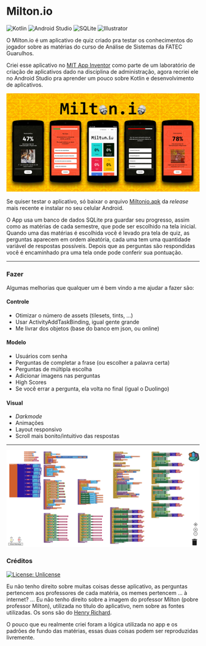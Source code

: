# Milton.io

![Kotlin](https://img.shields.io/static/v1?label=&message=Kotlin&color=0095D5&logo=Kotlin&logoColor=FFFFFF)
![Android Studio](https://img.shields.io/static/v1?label=&message=Android&color=3DDC84&logo=Android&logoColor=FFFFFF)
![SQLite](https://img.shields.io/static/v1?label=&message=SQLite&color=003B57&logo=SQLite&logoColor=FFFFFF)
![Illustrator](https://img.shields.io/static/v1?label=&message=Illustrator&color=FF9A00&logo=Adobe%20Illustrator&logoColor=FFFFFF)

O Milton.io é um aplicativo de quiz criado pra testar os conhecimentos do jogador sobre as matérias do curso de Análise de Sistemas da FATEC Guarulhos.

Criei esse aplicativo no [MIT App Inventor](https://appinventor.mit.edu) como parte de um laboratório de criação de aplicativos dado na disciplina de administração, agora recriei ele no Android Studio pra aprender um pouco sobre Kotlin e desenvolvimento de aplicativos.

![capa](/img/main.jpg)

Se quiser testar o aplicativo, só baixar o arquivo [Miltonio.apk](https://github.com/sleiph/Miltonio/releases) da *release* mais recente e instalar no seu celular Android.

O App usa um banco de dados SQLite pra guardar seu progresso, assim como as matérias de cada semestre, que pode ser escolhido na tela inicial. Quando uma das matérias é escolhida você é levado pra tela de quiz, as perguntas aparecem em ordem aleatória, cada uma tem uma quantidade variável de respostas possíveis. Depois que as perguntas são respondidas você é encaminhado pra uma tela onde pode conferir sua pontuação.

---

### Fazer

Algumas melhorias que qualquer um é bem vindo a me ajudar a fazer são:

#### Controle

- Otimizar o número de assets (tilesets, tints, ...)
- Usar ActivityAddTaskBinding, igual gente grande
- Me livrar dos objetos (base do banco em json, ou online)

#### Modelo

- Usuários com senha
- Perguntas de completar a frase (ou escolher a palavra certa)
- Perguntas de múltipla escolha
- Adicionar imagens nas perguntas
- High Scores
- Se você errar a pergunta, ela volta no final (igual o Duolingo)

#### Visual

- *Darkmode*
- Animações
- Layout responsivo
- Scroll mais bonito/intuitivo das respostas

---
![blocos](/img/blocos2.png)

### Créditos

[![License: Unlicense](https://img.shields.io/badge/license-Unlicense-blue.svg)](http://unlicense.org/)

Eu não tenho direito sobre muitas coisas desse aplicativo, as perguntas pertencem aos professores de cada matéria, os memes pertencem ... à internet? ...
Eu não tenho direito sobre a imagem do professor Milton (pobre professor Milton), utilizada no título do aplicativo, nem sobre as fontes utilizadas.
Os sons são do [Henry Richard](https://freesound.org/people/HenryRichard).

O pouco que eu realmente criei foram a lógica utilizada no app e os padrões de fundo das matérias, essas duas coisas podem ser reproduzidas livremente.
